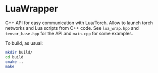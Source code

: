 # LuaWrapper

C++ API for easy communication with Lua/Torch. Allow to launch torch networks and Lua scripts from C++ code. See `lua_wrap.hpp` and `tensor_base.hpp` for the API and `main.cpp` for some examples.

To build, as usual:

```bash
mkdir build/
cd build
cmake ..
make
```
